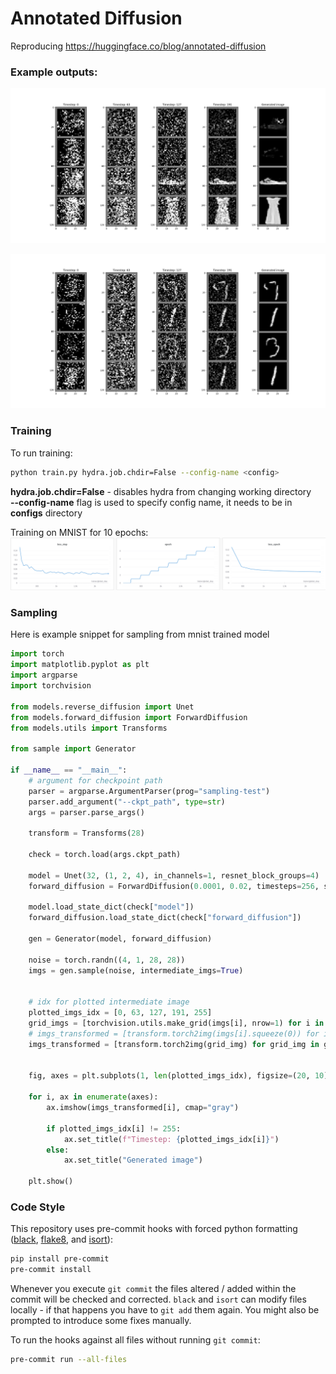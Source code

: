 # Annotated Diffusion

Reproducing https://huggingface.co/blog/annotated-diffusion

### Example outputs:
![Fashion MNIST](screenshots/sample_fashion_mnist.png)

![MNIST](screenshots/sample_mnist.png)

### Training
To run training:
```sh
python train.py hydra.job.chdir=False --config-name <config>
```
**hydra.job.chdir=False** - disables hydra from changing working directory \
**--config-name** flag is used to specify config name, it needs to be in **configs** directory

Training on MNIST for 10 epochs:
![MNIST run](screenshots/training_mnist.png)

### Sampling
Here is example snippet for sampling from mnist trained model

```python
import torch
import matplotlib.pyplot as plt
import argparse
import torchvision

from models.reverse_diffusion import Unet
from models.forward_diffusion import ForwardDiffusion
from models.utils import Transforms

from sample import Generator

if __name__ == "__main__":
    # argument for checkpoint path
    parser = argparse.ArgumentParser(prog="sampling-test")
    parser.add_argument("--ckpt_path", type=str)
    args = parser.parse_args()

    transform = Transforms(28)

    check = torch.load(args.ckpt_path)

    model = Unet(32, (1, 2, 4), in_channels=1, resnet_block_groups=4)
    forward_diffusion = ForwardDiffusion(0.0001, 0.02, timesteps=256, schedule_type="cosine")

    model.load_state_dict(check["model"])
    forward_diffusion.load_state_dict(check["forward_diffusion"])

    gen = Generator(model, forward_diffusion)

    noise = torch.randn((4, 1, 28, 28))
    imgs = gen.sample(noise, intermediate_imgs=True)


    # idx for plotted intermediate image
    plotted_imgs_idx = [0, 63, 127, 191, 255]
    grid_imgs = [torchvision.utils.make_grid(imgs[i], nrow=1) for i in plotted_imgs_idx]
    # imgs_transformed = [transform.torch2img(imgs[i].squeeze(0)) for i in plotted_imgs_idx]
    imgs_transformed = [transform.torch2img(grid_img) for grid_img in grid_imgs]


    fig, axes = plt.subplots(1, len(plotted_imgs_idx), figsize=(20, 10))

    for i, ax in enumerate(axes):
        ax.imshow(imgs_transformed[i], cmap="gray")

        if plotted_imgs_idx[i] != 255:
            ax.set_title(f"Timestep: {plotted_imgs_idx[i]}")
        else:
            ax.set_title("Generated image")

    plt.show()
```

### Code Style

This repository uses pre-commit hooks with forced python formatting ([black](https://github.com/psf/black),
[flake8](https://flake8.pycqa.org/en/latest/), and [isort](https://pycqa.github.io/isort/)):

```sh
pip install pre-commit
pre-commit install
```

Whenever you execute `git commit` the files altered / added within the commit will be checked and corrected.
`black` and `isort` can modify files locally - if that happens you have to `git add` them again.
You might also be prompted to introduce some fixes manually.

To run the hooks against all files without running `git commit`:

```sh
pre-commit run --all-files
```
